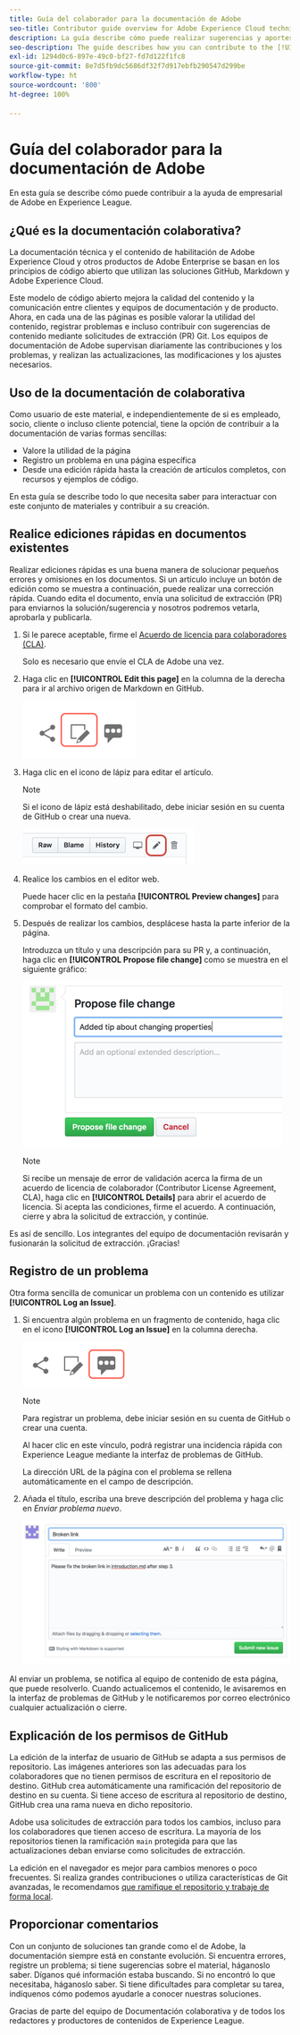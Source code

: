 ```yaml
---
title: Guía del colaborador para la documentación de Adobe
seo-title: Contributor guide overview for Adobe Experience Cloud technical documentation
description: La guía describe cómo puede realizar sugerencias y aportes al sitio de documentación de Adobe.
seo-description: The guide describes how you can contribute to the [!UICONTROL Adobe Experience Cloud] technical documentation.
exl-id: 1294d0c6-897e-49c0-bf27-fd7d122f1fc8
source-git-commit: 8e7d5fb9dc5686df32f7d917ebfb290547d299be
workflow-type: ht
source-wordcount: '800'
ht-degree: 100%

---
```


# Guía del colaborador para la documentación de Adobe

En esta guía se describe cómo puede contribuir a la ayuda de empresarial de Adobe en Experience League.

## ¿Qué es la documentación colaborativa?

La documentación técnica y el contenido de habilitación de Adobe Experience Cloud y otros productos de Adobe Enterprise se basan en los principios de código abierto que utilizan las soluciones GitHub, Markdown y Adobe Experience Cloud.

Este modelo de código abierto mejora la calidad del contenido y la comunicación entre clientes y equipos de documentación y de producto. Ahora, en cada una de las páginas es posible valorar la utilidad del contenido, registrar problemas e incluso contribuir con sugerencias de contenido mediante solicitudes de extracción (PR) Git. Los equipos de documentación de Adobe supervisan diariamente las contribuciones y los problemas, y realizan las actualizaciones, las modificaciones y los ajustes necesarios.

## Uso de la documentación de colaborativa

Como usuario de este material, e independientemente de si es empleado, socio, cliente o incluso cliente potencial, tiene la opción de contribuir a la documentación de varias formas sencillas:

* Valore la utilidad de la página
* Registro un problema en una página específica
* Desde una edición rápida hasta la creación de artículos completos, con recursos y ejemplos de código.

En esta guía se describe todo lo que necesita saber para interactuar con este conjunto de materiales y contribuir a su creación.

<!--
>[!IMPORTANT]
>All repositories that publish to docs.adobe.com have adopted the [Adobe Open Source Code of Conduct](../code-of-conduct.md) or the [.NET Foundation Code of Conduct](https://dotnetfoundation.org/code-of-conduct). For more information, see the [Contributing](../contributing.md) article.
>
> Minor corrections or clarifications to documentation and code examples in public repositories are covered by the [Adobe Documentation Terms of Use](https://www.adobe.com/legal/terms.html). New or significant changes generate a comment in the pull request, asking you to submit an online Contribution License Agreement (CLA) if you are not an employee of Adobe. We need you to complete the online form before we can review or accept your pull request.
-->

## Realice ediciones rápidas en documentos existentes

Realizar ediciones rápidas es una buena manera de solucionar pequeños errores y omisiones en los documentos. Si un artículo incluye un botón de edición como se muestra a continuación, puede realizar una corrección rápida. Cuando edita el documento, envía una solicitud de extracción (PR) para enviarnos la solución/sugerencia y nosotros podremos vetarla, aprobarla y publicarla.

1. Si le parece aceptable, firme el [Acuerdo de licencia para colaboradores (CLA)](http://opensource.adobe.com/cla.html).

   Solo es necesario que envíe el CLA de Adobe una vez.
1. Haga clic en **[!UICONTROL Edit this page]** en la columna de la derecha para ir al archivo origen de Markdown en GitHub.

   ![Editar el icono de esta página](/help/assets/git_edit.png)

1. Haga clic en el icono de lápiz para editar el artículo.

   >[!NOTE]
   >
   >Si el icono de lápiz está deshabilitado, debe iniciar sesión en su cuenta de GitHub o crear una nueva.

   ![Ubicación del icono de lápiz](assets/edit-icon.png)

1. Realice los cambios en el editor web.

   Puede hacer clic en la pestaña **[!UICONTROL Preview changes]** para comprobar el formato del cambio.
1. Después de realizar los cambios, desplácese hasta la parte inferior de la página.

   Introduzca un título y una descripción para su PR y, a continuación, haga clic en **[!UICONTROL Propose file change]** como se muestra en el siguiente gráfico:

   ![proponga el cambio](assets/submit-pull-request.png)

   >[!NOTE]
   >
   >Si recibe un mensaje de error de validación acerca la firma de un acuerdo de licencia de colaborador (Contributor License Agreement, CLA), haga clic en **[!UICONTROL Details]** para abrir el acuerdo de licencia. Si acepta las condiciones, firme el acuerdo. A continuación, cierre y abra la solicitud de extracción, y continúe.

Es así de sencillo. Los integrantes del equipo de documentación revisarán y fusionarán la solicitud de extracción. ¡Gracias! 

## Registro de un problema

Otra forma sencilla de comunicar un problema con un contenido es utilizar **[!UICONTROL Log an Issue]**.

1. Si encuentra algún problema en un fragmento de contenido, haga clic en el icono **[!UICONTROL Log an Issue]** en la columna derecha.

   ![](assets/git_log_issue.png)

   >[!NOTE]
   >
   >Para registrar un problema, debe iniciar sesión en su cuenta de GitHub o crear una cuenta.

   Al hacer clic en este vínculo, podrá registrar una incidencia rápida con Experience League mediante la interfaz de problemas de GitHub.

   La dirección URL de la página con el problema se rellena automáticamente en el campo de descripción.

1. Añada el título, escriba una breve descripción del problema y haga clic en *Enviar problema nuevo*.

   ![](assets/git_issue_example.png)

Al enviar un problema, se notifica al equipo de contenido de esta página, que puede resolverlo. Cuando actualicemos el contenido, le avisaremos en la interfaz de problemas de GitHub y le notificaremos por correo electrónico cualquier actualización o cierre.

## Explicación de los permisos de GitHub

La edición de la interfaz de usuario de GitHub se adapta a sus permisos de repositorio. Las imágenes anteriores son las adecuadas para los colaboradores que no tienen permisos de escritura en el repositorio de destino. GitHub crea automáticamente una ramificación del repositorio de destino en su cuenta. Si tiene acceso de escritura al repositorio de destino, GitHub crea una rama nueva en dicho repositorio.

Adobe usa solicitudes de extracción para todos los cambios, incluso para los colaboradores que tienen acceso de escritura. La mayoría de los repositorios tienen la ramificación `main` protegida para que las actualizaciones deban enviarse como solicitudes de extracción.

La edición en el navegador es mejor para cambios menores o poco frecuentes. Si realiza grandes contribuciones o utiliza características de Git avanzadas, le recomendamos [que ramifique el repositorio y trabaje de forma local](setup/full-workflow.md).

## Proporcionar comentarios

Con un conjunto de soluciones tan grande como el de Adobe, la documentación siempre está en constante evolución. Si encuentra errores, registre un problema; si tiene sugerencias sobre el material, háganoslo saber. Díganos qué información estaba buscando. Si no encontró lo que necesitaba, háganoslo saber. Si tiene dificultades para completar su tarea, indíquenos cómo podemos ayudarle a conocer nuestras soluciones.

Gracias de parte del equipo de Documentación colaborativa y de todos los redactores y productores de contenidos de Experience League.
